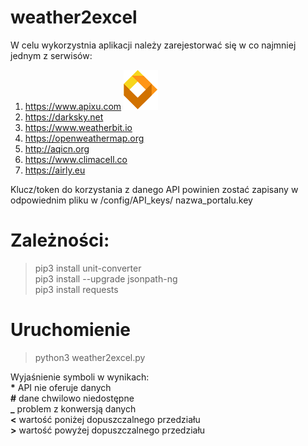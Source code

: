 # weather2excel
W celu wykorzystnia aplikacji należy zarejestorwać się w co najmniej jednym z serwisów:
 1) https://www.apixu.com ![Logo](logo/apixu.png)
 2) https://darksky.net
 3) https://www.weatherbit.io
 4) https://openweathermap.org
 5) http://aqicn.org
 6) https://www.climacell.co
 7) https://airly.eu

Klucz/token do korzystania z danego API powinien zostać zapisany w odpowiednim pliku w /config/API_keys/ nazwa_portalu.key

# Zależności:
> pip3 install unit-converter\
> pip3 install --upgrade jsonpath-ng\
> pip3 install requests

# Uruchomienie
> python3 weather2excel.py

Wyjaśnienie symboli w wynikach:\
<span> <b>*</b>  API nie oferuje danych</span>\
<span> <b>#</b>  dane chwilowo niedostępne</span>\
<span> <b>_</b>  problem z konwersją danych</span>\
<span> <b><</b>  wartość poniżej dopuszczalnego przedziału</span>\
<span> <b>></b>  wartość powyżej dopuszczalnego przedziału</span>
